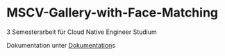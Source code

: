 # MSCV-Gallery-with-Face-Matching
3 Semesterarbeit für Cloud Native Engineer Studium

Dokumentation unter
[Dokumentation](https://noluchs.github.io/MSCV-Gallery-with-Face-Matching/)s